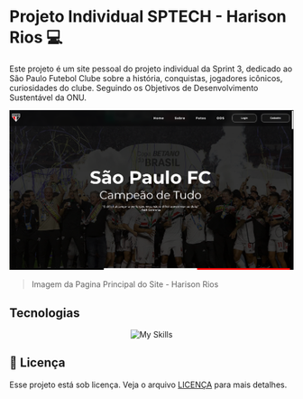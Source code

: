 # Projeto Individual SPTECH - Harison Rios 💻

Este projeto é um site pessoal do projeto individual da Sprint 3, dedicado ao São Paulo Futebol Clube sobre a história, conquistas, jogadores icônicos, curiosidades do clube. Seguindo os Objetivos de Desenvolvimento Sustentável da ONU.

<img src="./.github/background.png" alt="Imagem Principal">

> Imagem da Pagina Principal do Site - Harison Rios

## Tecnologias

<div align="center">
  <img src="https://skillicons.dev/icons?i=html,css,js,nodejs,mysql,github,git,jquery" alt="My Skills" />
  <br />
</div>

## 📝 Licença

Esse projeto está sob licença. Veja o arquivo [LICENÇA](LICENSE.md) para mais detalhes.

